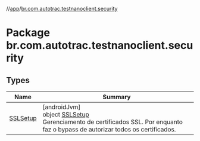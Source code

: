 //[app](../../index.md)/[br.com.autotrac.testnanoclient.security](index.md)

# Package br.com.autotrac.testnanoclient.security

## Types

| Name | Summary |
|---|---|
| [SSLSetup](-s-s-l-setup/index.md) | [androidJvm]<br>object [SSLSetup](-s-s-l-setup/index.md)<br>Gerenciamento de certificados SSL. Por enquanto faz o bypass de autorizar todos os certificados. |
